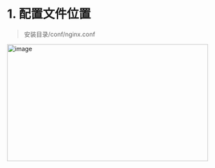 # 1. 配置文件位置

> 安装目录/conf/nginx.conf

<img width="469" height="274" alt="image" src="https://github.com/user-attachments/assets/2b6abea3-f472-44ba-8945-6269e2f19332" />
